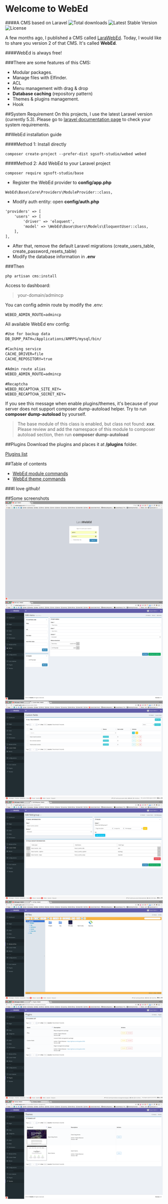 # Welcome to WebEd
####A CMS based on Laravel
![Total downloads](https://poser.pugx.org/sgsoft-studio/webed/d/total.svg)
![Latest Stable Version](https://poser.pugx.org/sgsoft-studio/webed/v/stable.svg)
![License](https://poser.pugx.org/sgsoft-studio/webed/license.svg)

A few months ago, I published a CMS called [LaraWebEd](https://github.com/duyphan2502/LaraWebEd).
Today, I would like to share you version 2 of that CMS. It's called **WebEd**.

####WebEd is always free!

###There are some features of this CMS:
- Modular packages.
- Manage files with Elfinder.
- ACL
- Menu management with drag & drop
- **Database caching** (repository pattern)
- Themes & plugins management.
- Hook

##System Requirement
On this projects, I use the latest Laravel version (currently 5.3). 
Please go to [laravel documentation page](https://laravel.com/docs/5.3/installation) to check your system requirements.

##WebEd installation guide

####Method 1: Install directly
```
composer create-project --prefer-dist sgsoft-studio/webed webed
```

####Method 2: Add WebEd to your Laravel project
```
composer require sgsoft-studio/base
```
- Register the WebEd provider to **config/app.php**
```
WebEd\Base\Core\Providers\ModuleProvider::class,
```
- Modify auth entity: open **config/auth.php**
```
'providers' => [
    'users' => [
        'driver' => 'eloquent',
        'model' => \WebEd\Base\Users\Models\EloquentUser::class,
    ],
],
```
- After that, remove the default Laravel migrations (create_users_table, create_password_resets_table)
- Modify the database information in **.env**

###Then
```
php artisan cms:install
```

Access to dashboard:
> your-domain/admincp

You can config admin route by modify the .env:
```
WEBED_ADMIN_ROUTE=admincp
```

All available WebEd env config:
```
#Use for backup data
DB_DUMP_PATH=/Applications/AMPPS/mysql/bin/

#Caching service
CACHE_DRIVER=file
CACHE_REPOSITORY=true

#Admin route alias
WEBED_ADMIN_ROUTE=admincp

#Recaptcha
WEBED_RECAPTCHA_SITE_KEY=
WEBED_RECAPTCHA_SECRET_KEY=
```

If you see this message when enable plugins/themes, it's because of your server does not support composer dump-autoload
helper. Try to run **composer dump-autoload** by yourself.


>The base module of this class is enabled, but class not found: ***xxx***. Please review and add the namespace of this module to composer autoload section, then run **composer dump-autoload**


##Plugins
Download the plugins and places it at **/plugins** folder.

[Plugins list](https://github.com/webed-plugins/readme)

##Table of contents
- [WebEd module commands](./documentation/console/module.md)
- [WebEd theme commands](./documentation/console/theme.md)

###I love github!

##Some screenshots
![Login](./documentation/images/1.png)
![Menu management](./documentation/images/2.png)
![Custom fields](./documentation/images/3.png)
![Custom fields](./documentation/images/4.png)
![Elfinder](./documentation/images/5.png)
![Plugins](./documentation/images/6.png)
![Themes](./documentation/images/7.png)
